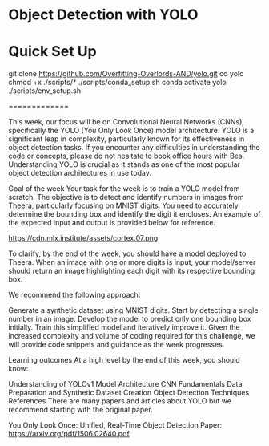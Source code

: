 # Object Detection with YOLO

Quick Set Up
============

git clone https://github.com/Overfitting-Overlords-AND/yolo.git
cd yolo
chmod +x ./scripts/*
./scripts/conda_setup.sh
conda activate yolo
./scripts/env_setup.sh

=============

This week, our focus will be on Convolutional Neural Networks (CNNs), specifically the YOLO (You Only Look Once) model architecture. YOLO is a significant leap in complexity, particularly known for its effectiveness in object detection tasks. If you encounter any difficulties in understanding the code or concepts, please do not hesitate to book office hours with Bes. Understanding YOLO is crucial as it stands as one of the most popular object detection architectures in use today.

Goal of the week
Your task for the week is to train a YOLO model from scratch. The objective is to detect and identify numbers in images from Theera, particularly focusing on MNIST digits. You need to accurately determine the bounding box and identify the digit it encloses. An example of the expected input and output is provided below for reference.

https://cdn.mlx.institute/assets/cortex.07.png

To clarify, by the end of the week, you should have a model deployed to Theera. When an image with one or more digits is input, your model/server should return an image highlighting each digit with its respective bounding box.

We recommend the following approach:

Generate a synthetic dataset using MNIST digits.
Start by detecting a single number in an image.
Develop the model to predict only one bounding box initially.
Train this simplified model and iteratively improve it.
Given the increased complexity and volume of coding required for this challenge, we will provide code snippets and guidance as the week progresses.

Learning outcomes
At a high level by the end of this week, you should know:

Understanding of YOLOv1 Model Architecture
CNN Fundamentals
Data Preparation and Synthetic Dataset Creation
Object Detection Techniques
References
There are many papers and articles about YOLO but we recommend starting with the original paper.

You Only Look Once: Unified, Real-Time Object Detection
Paper: https://arxiv.org/pdf/1506.02640.pdf
